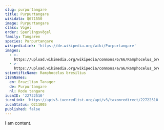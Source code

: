 ```yaml
---
slug: purpurtangare
title: Purpurtangare
wikidata: Q671550
image: Purpurtangare
class: Vögel
order: Sperlingsvögel
family: Tangaren
species: Purpurtangare
wikipediaLink: 'https://de.wikipedia.org/wiki/Purpurtangare'
images:
  - >-
    https://upload.wikimedia.org/wikipedia/commons/6/66/Ramphocelus_bresilius_-Sao_Paulo_Bagre,_Cananeia,_Sao_Paulo,_Brasil_-male-8.jpg
  - >-
    https://upload.wikimedia.org/wikipedia/commons/a/a6/Ramphocelus_bresilius_-Registro,_Sao_Paulo,_Brazil_-female-8.jpg
scientificName: Ramphocelus bresilius
i18nNames:
  en: Brazilian Tanager
  de: Purpurtangare
  nl: Rode tangare
iucnID: '22722510'
iucnLink: 'https://apiv3.iucnredlist.org/api/v3/taxonredirect/22722510'
iucnStatus: Q211005
published: false
---
```


I am content.
